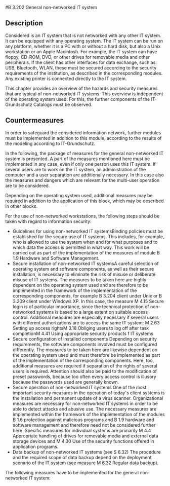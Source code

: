 #B 3.202 General non-networked IT system
## Description 
Considered is an IT system that is not networked with any other IT system. It can be equipped with any operating system. The IT system can be run on any platform, whether it is a PC with or without a hard disk, but also a Unix workstation or an Apple Macintosh. For example, the IT system can have floppy, CD-ROM, DVD, or other drives for removable media and other peripherals. If the client has other interfaces for data exchange, such as. USB, Bluetooth, WLAN, these must be secured according to the security requirements of the institution, as described in the corresponding modules. Any existing printer is connected directly to the IT system.

This chapter provides an overview of the hazards and security measures that are typical of non-networked IT systems. This overview is independent of the operating system used. For this, the further components of the IT-Grundschutz Catalogs must be observed.



## Countermeasures 
In order to safeguard the considered information network, further modules must be implemented in addition to this module, according to the results of the modeling according to IT-Grundschutz.

In the following, the package of measures for the general non-networked IT system is presented. A part of the measures mentioned here must be implemented in any case, even if only one person uses this IT system. If several users are to work on the IT system, an administration of the computer and a user separation are additionally necessary. In this case also the measures and dangers which are relevant for the multi-user operation are to be considered.

Depending on the operating system used, additional measures may be required in addition to the application of this block, which may be described in other blocks.

For the use of non-networked workstations, the following steps should be taken with regard to information security:

* Guidelines for using non-networked IT systemsBinding policies must be established for the secure use of IT systems. This includes, for example, who is allowed to use the system when and for what purposes and to which data the access is permitted in what way. This work will be carried out as part of the implementation of the measures of module B 1.9 Hardware and Software Management.
* Secure installation of non-networked IT systemsA careful selection of operating system and software components, as well as their secure installation, is necessary to eliminate the risk of misuse or deliberate misuse of IT systems. The measures to be taken here are highly dependent on the operating system used and are therefore to be implemented in the framework of the implementation of the corresponding components, for example B 3.204 client under Unix or B 3.209 client under Windows XP. In this case, the measure M 4.15 Secure login is of particular importance, since the technical protection of non-networked systems is based to a large extent on suitable access control. Additional measures are especially necessary if several users with different authorizations are to access the same IT system: M 2.63 Setting up access rightsM 3.18 Obliging users to log off after task completionM 4.41 Using appropriate security products f  IT systems
* Secure configuration of installed components Depending on security requirements, the software components involved must be configured differently. The measures to be taken here are likewise dependent on the operating system used and must therefore be implemented as part of the implementation of the corresponding components. Here, too, additional measures are required if separation of the rights of several users is required. Attention should also be paid to the modification of preset passwords, because too often every access control is illusory because the passwords used are generally known.
* Secure operation of non-networked IT systems One of the most important security measures in the operation of today's client systems is the installation and permanent update of a virus scanner. Organizational measures are necessary for non-networked IT systems in order to be able to detect attacks and abusive use. The necessary measures are implemented within the framework of the implementation of the modules B 1.6 protection against malicious programs and B 1.9 hardware and software management and therefore need not be considered further here. Specific measures for individual systems are primarily M 4.4 Appropriate handling of drives for removable media and external data storage devices and M 4.30 Use of the security functions offered in application programs.
* Data backup of non-networked IT systems (see S 6.32) The procedure and the required scope of data backup depend on the deployment scenario of the IT system (see measure M 6.32 Regular data backup).


The following measures have to be implemented for the general non-networked IT system:



